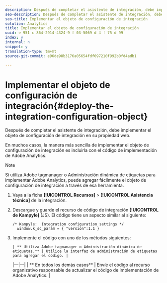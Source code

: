 ```yaml
---
description: Después de completar el asistente de integración, debe implementar el objeto de configuración de integración en su propiedad web.
seo-description: Después de completar el asistente de integración, debe implementar el objeto de configuración de integración en su propiedad web.
seo-title: Implementar el objeto de configuración de integración
solution: Analytics
title: Implementar el objeto de configuración de integración
uuid: e 951 c 864-2914-4324-9 f 03-5069 d 4 f 75 d 99
index: y
internal: n
snippet: y
translation-type: tm+mt
source-git-commit: e96de98b3176a05654fdf697210f992b0fd4adb1

---
```



# Implementar el objeto de configuración de integración{#deploy-the-integration-configuration-object}

Después de completar el asistente de integración, debe implementar el objeto de configuración de integración en su propiedad web.

En muchos casos, la manera más sencilla de implementar el objeto de configuración de integración es incluirla con el código de implementación de Adobe Analytics.

>[!NOTE]
>
>Si utiliza Adobe tagmanager o Administración dinámica de etiquetas para implementar Adobe Analytics, puede agregar fácilmente el objeto de configuración de integración a través de esa herramienta.

1. Vaya a la ficha **[!UICONTROL Recursos]** &gt; **[!UICONTROL Asistencia técnica]** de la integración.
1. Descargue y guarde el recurso de código de integración **[!UICONTROL de Kampyle]** (JS). El código tiene un aspecto similar al siguiente:

   ```
   /* Kampyle:  Integration configuration settings */
     window.k_sc_param = { "version":1.1 }
   ```

1. Implemente el código con uno de los métodos siguientes:

       | ** Utiliza Adobe tagmanager o Administración dinámica de etiquetas.** | Utilice la interfaz de administración de etiquetas para agregar el código. |
    |—|—|
    | ** En todos los demás casos** | Envíe el código al recurso organizativo responsable de actualizar el código de implementación de Adobe Analytics. |
   
